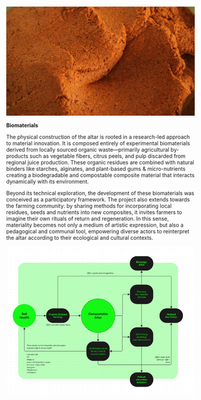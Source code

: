 ![biomaterial](imagenes/CA_biomaterial.jpg)

**Biomaterials**

The physical construction of the altar is rooted in a research-led approach to material innovation. It is composed entirely of experimental biomaterials derived from locally sourced organic waste—primarily agricultural by-products such as vegetable fibers, citrus peels, and pulp discarded from regional juice production. These organic residues are combined with natural binders like starches, alginates, and plant-based gums & micro-nutrients creating a biodegradable and compostable composite material that interacts dynamically with its environment.

Beyond its technical exploration, the development of these biomaterials was conceived as a participatory framework. The project also extends towards the farming community: by sharing methods for incorporating local residues, seeds and nutrients into new composites, it invites farmers to imagine their own rituals of return and regeneration. In this sense, materiality becomes not only a medium of artistic expression, but also a pedagogical and communal tool, empowering diverse actors to reinterpret the altar according to their ecological and cultural contexts.

![diagram](imagenes/CA_Diagram.png)
